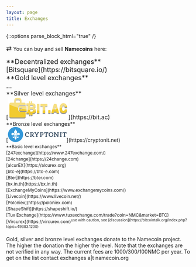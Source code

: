 ```yaml
---
layout: page
title: Exchanges
---
```


{::options parse_block_html="true" /}

<span style="font-size:130%;">&#8644;</span> You can buy and sell **Namecoins** here:

<span style="font-size:130%;">
**Decentralized exchanges**<br>
[Bitsquare](https://bitsquare.io/)<br>
</span>

<span style="font-size:130%;">
**Gold level exchanges**<br>
...<br>
</span>

<span style="font-size:115%;">
**Silver level exchanges**<br>
[<img alt="bit.AC" src="images/logo_bitac_164x61.png" width="164px">](https://bit.ac)<br>
</span>

<span style="font-size:100%;">
**Bronze level exchanges**<br>
[<img alt="Cryptonit" src="images/cryptonit.png" width="160px">](https://cryptonit.net)<br>
</span>

<span style="font-size:85%;">
**Basic level exchanges**<br>
[247exchange](https://www.247exchange.com/)<br>
[24change](https://24change.com)<br>
[alcurEX](https://alcurex.org)<br>
[btc-e](https://btc-e.com)<br>
[Bter](https://bter.com)<br>
[bx.in.th](https://bx.in.th)<br>
[ExchangeMyCoins](https://www.exchangemycoins.com/)<br>
[Livecoin](https://www.livecoin.net/)<br>
[Poloniex](https://poloniex.com)<br>
[ShapeShift](https://shapeshift.io/)<br>
[Tux Exchange](https://www.tuxexchange.com/trade?coin=NMC&market=BTC)<br>
[Vircurex](https://vircurex.com)<sup>use with caution, see [discussion](https://bitcointalk.org/index.php?topic=49383.1200)</sup><br>
</span>

Gold, silver and bronze level exchanges donate to the Namecoin project. The higher the donation the higher the level. Note that the exchanges are not verified in any way.
The current fees are 1000/300/100NMC per year. To get on the list contact exchanges a|t namecoin.org
